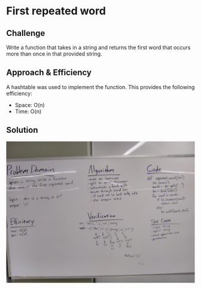 # First repeated word

## Challenge
Write a function that takes in a string and returns the first word that occurs more than once in that provided string. 

## Approach & Efficiency
A hashtable was used to implement the function. This provides the following efficiency:
- Space: O(n)
- Time: O(n)

## Solution
![repeated_word](https://github.com/EvyHaan/data-structures-and-algorithms/blob/master/code-challenges/python401/repeated_word/assets/repeated_word.jpg)